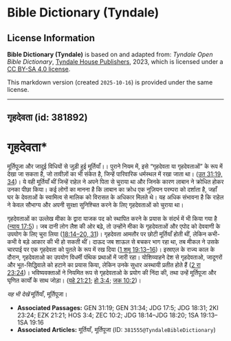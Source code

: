 # Bible Dictionary (Tyndale)

## License Information

**Bible Dictionary (Tyndale)** is based on and adapted from: _Tyndale Open Bible Dictionary_, [Tyndale House Publishers](https://tyndaleopenresources.com/), 2023, which is licensed under a [CC BY-SA 4.0 license](https://creativecommons.org/licenses/by-sa/4.0/legalcode.en).

This markdown version (created `2025-10-16`) is provided under the same license.



--------------------------------

## गृहदेवता (id: 381892)

गृहदेवता\*
==========

मूर्तिपूजा और जादुई विधियों से जुड़ी हुई मूर्तियाँ।। पुराने नियम में, इसे “गृहदेवता या गृहदेवताओं” के रूप में देखा जा सकता है, जो तावीज़ों का भी संकेत है, जिन्हें पारिवारिक धर्मस्थल में रखा जाता था। ([उत 31:19, 34](https://ref.ly/Gen31:19,Gen31:34))। ये वही मूर्तियाँ थीं जिन्हें राहेल ने अपने पिता से चुराया था और जिनके कारण लाबान ने क्रोधित होकर उनका पीछा किया। कई लोगों का मानना ​​है कि लाबान का क्रोध एक नुज़ियन परम्परा को दर्शाता है, जहाँ घर के देवताओं के स्वामित्व से मालिक को विरासत के अधिकार मिलते थे। यह अधिक संभावना है कि राहेल ने केवल सौभाग्य और अपनी सुरक्षा सुनिश्चित करने के लिए गृहदेवताओं को चुराया था।

गृहदेवताओं का उल्लेख मीका के द्वारा याजक पद को स्थापित करने के प्रयास के संदर्भ में भी किया गया है ([न्याय 17:5](https://ref.ly/Judg17:5))। जब दानी लोग लैश की ओर बढ़े, तो उन्होंने मीका के गृहदेवताओं और एपोद को देववाणी के उपयोग के लिए चुरा लिया ([18:14–20, 31](https://ref.ly/Judg18:14-Judg18:20,Judg18:31))। गृहदेवता आमतौर पर छोटी मूर्तियाँ होती थीं, लेकिन कभी\-कभी वे बड़े आकार की भी हो सकती थीं। दाऊद जब शाऊल से बचकर भाग रहा था, तब मीकल ने उसके चारपाई पर एक गृहदेवता को पुतले के रूप में रख दिया ([1 शमू 19:13–16](https://ref.ly/1Sam19:13-1Sam19:16))। इस्राएल के राज्य काल के दौरान, गृहदेवताओ का उपयोग विधर्मी पंथिक प्रथाओं में जारी रहा। योशिय्याहने देश से गृहदेवताओ, जादूगरों और भूत\-सिद्धिवाले को हटाने का प्रयास किया, लेकिन उनके सुधार अस्थायी प्रतीत होते हैं ([2 रा 23:24](https://ref.ly/2Kgs23:24))। भविष्यवक्ताओं ने नियमित रूप से गृहदेवताओ के प्रयोग की निंदा की, तथा उन्हें मूर्तिपूजा और घृणित कार्यों के साथ जोड़ा। ([यहे 21:21](https://ref.ly/Ezek21:21); [हो 3:4](https://ref.ly/Hos3:4); [जक 10:2](https://ref.ly/Zech10:2))।

*यह भी देखें* मूर्तियाँ, मूर्तिपूजा। 

* **Associated Passages:** GEN 31:19; GEN 31:34; JDG 17:5; JDG 18:31; 2KI 23:24; EZK 21:21; HOS 3:4; ZEC 10:2; JDG 18:14–JDG 18:20; 1SA 19:13–1SA 19:16
* **Associated Articles:** मूर्तियाँ, मूर्तिपूजा (ID: `381555@TyndaleBibleDictionary`)

